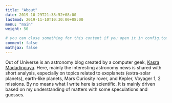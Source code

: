 ```yaml
---
title: "About"
date: 2019-10-29T21:38:52+08:00
lastmod: 2019-11-10T10:30:00+08:00
menu: "main"
weight: 50

# you can close something for this content if you open it in config.toml.
comment: false
mathjax: false
---
```


Out of Universe is an astronomy blog created by a computer geek, [Kasra Madadipouya](https://blog.madadipouya.com).
Here, mainly the interesting astronomy news is shared with short analysis, especially on topics related to exoplanets (extra-solar planets), earth-like planets, Mars Curiosity rover, and Kepler, Voyager 1, 2 missions.
By no means what I write here is scientific. It is mainly driven based on my understanding of matters with some speculations and guesses. 